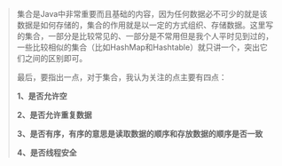 > 集合是Java中非常重要而且基础的内容，因为任何数据必不可少的就是该数据是如何存储的，集合的作用就是以一定的方式组织、存储数据。这里写的集合，一部分是比较常见的、一部分是不常用但是我个人平时见到过的，一些比较相似的集合（比如HashMap和Hashtable）就只讲一个，突出它们之间的区别即可。
>
> 最后，要指出一点，对于集合，我认为关注的点主要有四点：
>
> **1、是否允许空**
>
> **2、是否允许重复数据**
>
> **3、是否有序，有序的意思是读取数据的顺序和存放数据的顺序是否一致**
>
> **4、是否线程安全**

